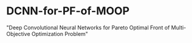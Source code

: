 # DCNN-for-PF-of-MOOP
"Deep Convolutional Neural Networks for Pareto Optimal Front of Multi-Objective Optimization Problem"
